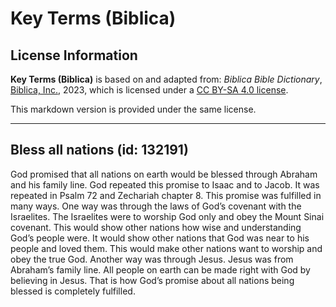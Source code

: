 # Key Terms (Biblica)

## License Information

**Key Terms (Biblica)** is based on and adapted from: _Biblica Bible Dictionary_, [Biblica, Inc.](https://www.biblica.com/), 2023, which is licensed under a [CC BY-SA 4.0 license](https://creativecommons.org/licenses/by-sa/4.0/legalcode.en).

This markdown version is provided under the same license.



--------------------------------

## Bless all nations (id: 132191)

God promised that all nations on earth would be blessed through Abraham and his family line. God repeated this promise to Isaac and to Jacob. It was repeated in Psalm 72 and Zechariah chapter 8\. This promise was fulfilled in many ways. One way was through the laws of God’s covenant with the Israelites. The Israelites were to worship God only and obey the Mount Sinai covenant. This would show other nations how wise and understanding God’s people were. It would show other nations that God was near to his people and loved them. This would make other nations want to worship and obey the true God. Another way was through Jesus. Jesus was from Abraham’s family line. All people on earth can be made right with God by believing in Jesus. That is how God’s promise about all nations being blessed is completely fulfilled.


